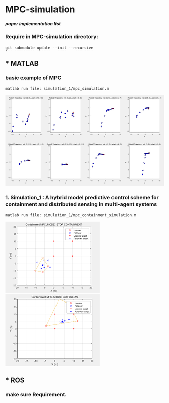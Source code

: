 # MPC-simulation

##### paper implementation list

### Require in MPC-simulation directory:
```
git submodule update --init --recursive
```
## * MATLAB
### basic example of MPC
```
matlab run file: simulation_1/mpc_simulation.m
```

<img src="./images/mpc_result.png" width="600">

### 1. Simulation_1 : A hybrid model predictive control scheme for containment and distributed sensing in multi-agent systems

```
matlab run file: simulation_1/mpc_containment_simulation.m
```

<img src="./images/STOP_CONTAINMENT.png" width="300">
<img src="./images/GO_FOLLOW.png" width="300">

## * ROS
### make sure Requirement.

